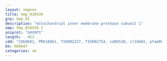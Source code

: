 ```yaml
---
layout: smgene
title: Smp_018430
grp: Smp_01
description: "mitochondrial inner membrane protease subunit 1"
smp: Smp_018430.1
uniprot: "G4VGP1"
length:   453
cdd: "COG0681, PRK10861, TIGR02227, TIGR02754, cd06530, cl10465, pfam00717, pfam10502"
kk: K09647
categories: sm
---
```

